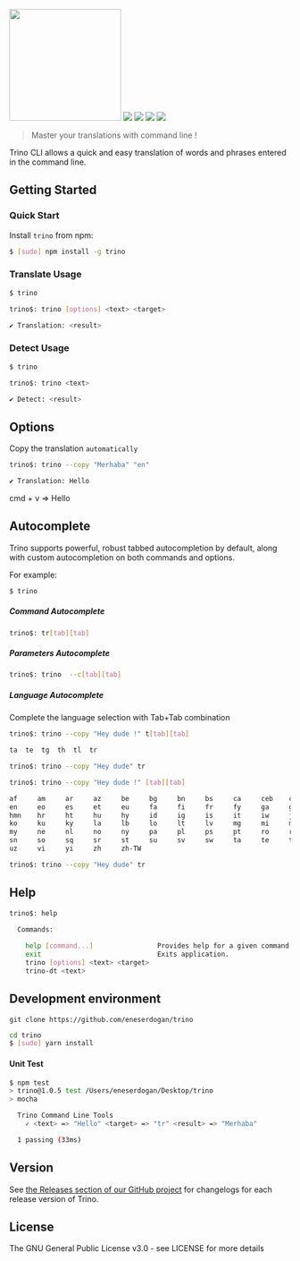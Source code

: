 
<a href="https://www.npmjs.com/package/trino"><img src="https://raw.githubusercontent.com/eneserdogan/trino/master/trino.png" width="200"/></a> <img src="https://img.shields.io/npm/dt/trino.svg" style="display:inline-block;"> <img src="https://img.shields.io/npm/v/trino.svg"  style="display:inline-block;"> <img   style="display:inline-block;" src="https://img.shields.io/aur/license/yaourt.svg"> <img  style="display:inline-block;" src="https://img.shields.io/badge/cli-trino-blue.svg">

> Master your translations with command line !

Trino CLI allows a quick and easy translation of words and phrases entered in the command line.

## Getting Started

### Quick Start

Install `trino` from npm:

```bash
$ [sudo] npm install -g trino
```
### Translate Usage

```bash
$ trino
```
```bash
trino$: trino [options] <text> <target>
```
```bash
✔ Translation: <result>
```

### Detect Usage

```bash
$ trino
```
```bash
trino$: trino <text>
```
```bash
✔ Detect: <result>
```
## Options

Copy the translation `automatically`

```bash
trino$: trino --copy "Merhaba" "en"
```
```bash
✔ Translation: Hello
```
cmd + v => Hello

## Autocomplete

Trino supports powerful, robust tabbed autocompletion by default, along with custom autocompletion on both commands and options.

For example:

```bash
$ trino
```
##### Command Autocomplete
```bash
trino$: tr[tab][tab]
```
##### Parameters Autocomplete
```bash
trino$: trino  --c[tab][tab]
```
##### Language Autocomplete

Complete the language selection with Tab+Tab combination

```bash
trino$: trino --copy "Hey dude !" t[tab][tab]

ta  te  tg  th  tl  tr

trino$: trino --copy "Hey dude" tr
```
```bash
trino$: trino --copy "Hey dude !" [tab][tab]

af     am     ar     az     be     bg     bn     bs     ca     ceb    co     cs     cy     da     de     el
en     eo     es     et     eu     fa     fi     fr     fy     ga     gd     gl     gu     ha     haw    hi
hmn    hr     ht     hu     hy     id     ig     is     it     iw     ja     jw     ka     kk     km     kn
ko     ku     ky     la     lb     lo     lt     lv     mg     mi     mk     ml     mn     mr     ms     mt
my     ne     nl     no     ny     pa     pl     ps     pt     ro     ru     sd     si     sk     sl     sm
sn     so     sq     sr     st     su     sv     sw     ta     te     tg     th     tl     tr     uk     ur
uz     vi     yi     zh     zh-TW

trino$: trino --copy "Hey dude" tr
```

## Help
```bash
trino$: help
  
  Commands:

    help [command...]                Provides help for a given command.
    exit                             Exits application.
    trino [options] <text> <target>
    trino-dt <text>
```
## Development environment
`git clone https://github.com/eneserdogan/trino`
```bash
cd trino
$ [sudo] yarn install
```
#### Unit Test
```bash
$ npm test
> trino@1.0.5 test /Users/eneserdogan/Desktop/trino
> mocha

  Trino Command Line Tools
    ✓ <text> => "Hello" <target> => "tr" <result> => "Merhaba"

  1 passing (33ms)
```
## Version

See [the Releases section of our GitHub project](https://github.com/eneserdogan/trino/releases) for changelogs for each release version of Trino.

## License

The GNU General Public License v3.0 - see LICENSE for more details
